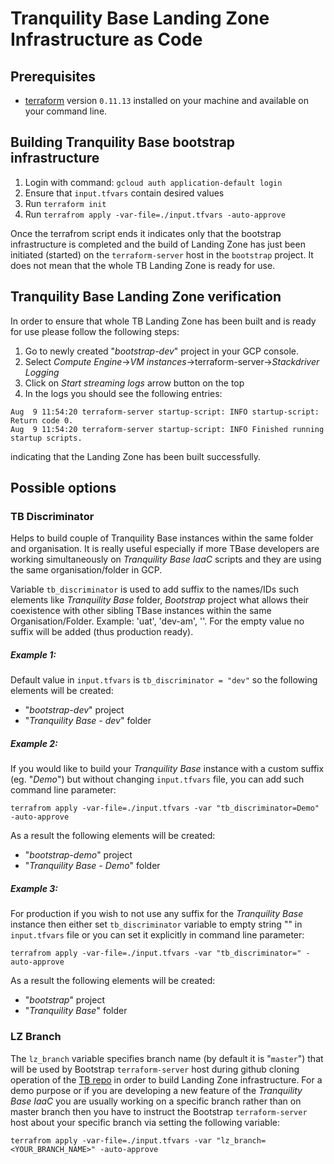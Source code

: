 # Tranquility Base Landing Zone Infrastructure as Code

## Prerequisites

* [terraform](https://www.terraform.io/) version `0.11.13` installed on your machine and available on your command line.

## Building Tranquility Base bootstrap infrastructure

1. Login with command: `gcloud auth application-default login`
2. Ensure that `input.tfvars` contain desired values
3. Run `terraform init`
4. Run `terrafrom apply -var-file=./input.tfvars -auto-approve`

Once the terrafrom script ends it indicates only that the bootstrap infrastructure is completed and 
the build of Landing Zone has just been initiated (started) on the `terraform-server` host in the `bootstrap` project.
It does not mean that the whole TB Landing Zone is ready for use.

## Tranquility Base Landing Zone verification
In order to ensure that whole TB Landing Zone has been built and is ready for use please follow the following steps:
1. Go to newly created "_bootstrap-dev_" project in your GCP console.
2. Select _Compute Engine_->_VM instances_->terraform-server->_Stackdriver Logging_
3. Click on _Start streaming logs_ arrow button on the top
4. In the logs you should see the following entries:
````
Aug  9 11:54:20 terraform-server startup-script: INFO startup-script: Return code 0.
Aug  9 11:54:20 terraform-server startup-script: INFO Finished running startup scripts.
````
indicating that the Landing Zone has been built successfully. 

## Possible options

### TB Discriminator

Helps to build couple of Tranquility Base instances within the same folder and organisation. 
It is really useful especially if more TBase developers are working simultaneously on _Tranquility Base IaaC_ scripts 
and they are using the same organisation/folder in GCP.

Variable `tb_discriminator` is used to add suffix to the names/IDs such elements like _Tranquility Base_ folder, 
_Bootstrap_ project what allows their coexistence with other sibling TBase instances within the same Organisation/Folder. 
Example: 'uat', 'dev-am', ''. For the empty value no suffix will be added (thus production ready).

##### Example 1: 
Default value in `input.tfvars` is `tb_discriminator = "dev"` so the following elements will be created:
* "_bootstrap-dev_" project
* "_Tranquility Base - dev_" folder

##### Example 2: 
If you would like to build your _Tranquility Base_ instance with a custom suffix (eg. "_Demo_") but without changing `input.tfvars` file, 
you can add such command line parameter:

`terrafrom apply -var-file=./input.tfvars -var "tb_discriminator=Demo" -auto-approve`

As a result the following elements will be created:
* "_bootstrap-demo_" project
* "_Tranquility Base - Demo_" folder

##### Example 3: 
For production if you wish to not use any suffix for the _Tranquility Base_ instance then 
either set `tb_discriminator` variable to empty string "" in `input.tfvars` file 
or you can set it explicitly in command line parameter:

`terrafrom apply -var-file=./input.tfvars -var "tb_discriminator=" -auto-approve`

As a result the following elements will be created:
* "_bootstrap_" project
* "_Tranquility Base_" folder


### LZ Branch

The `lz_branch` variable specifies branch name (by default it is "`master`") that will be used by Bootstrap `terraform-server` host during github cloning operation of the [TB repo](https://github.com/tranquilitybase-io/tb-gcp-tr) in order to build Landing Zone infrastructure.
For a demo purpose or if you are developing a new feature of the _Tranquility Base IaaC_ you are usually working on a specific branch rather than on master branch then
you have to instruct the Bootstrap `terraform-server` host about your specific branch via setting the following variable:

`terrafrom apply -var-file=./input.tfvars -var "lz_branch=<YOUR_BRANCH_NAME>" -auto-approve`




 







